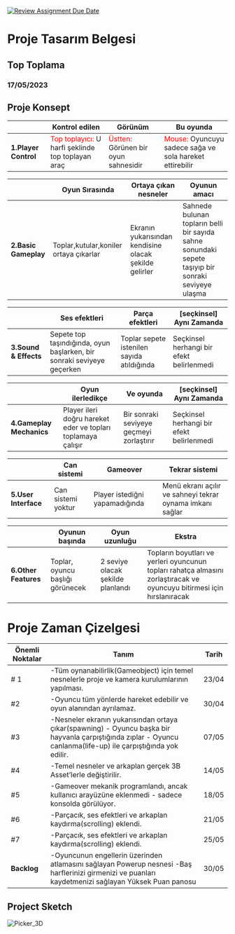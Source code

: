 [![Review Assignment Due Date](https://classroom.github.com/assets/deadline-readme-button-24ddc0f5d75046c5622901739e7c5dd533143b0c8e959d652212380cedb1ea36.svg)](https://classroom.github.com/a/gTiETg9a)
# Proje Tasarım Belgesi

## Top Toplama
### <font>17/05/2023</font>

## Proje Konsept

|| Kontrol edilen | Görünüm | Bu oyunda |
|-| ---------- | ------------ | ------------ |
|**1.Player Control**| <font color="red">Top toplayıcı:</font> U harfi şeklinde top toplayan araç | <font color="red">Üstten:</font> Görünen bir oyun sahnesidir  | <font color="red">Mouse:</font> Oyuncuyu sadece sağa ve sola hareket ettirebilir |



|| Oyun Sırasında | Ortaya çıkan nesneler | Oyunun amacı |
|-| ---------- | ------------ | ------------ |
|**2.Basic Gameplay**| Toplar,kutular,koniler ortaya çıkarlar | Ekranın yukarısından kendisine olacak şekilde gelirler | Sahnede bulunan topların belli bir sayıda sahne sonundaki sepete taşıyıp bir sonraki seviyeye ulaşma |



|| Ses efektleri | Parça efektleri | [seçkinsel] Aynı Zamanda |
|-| ---------- | ------------ | ------------ |
|**3.Sound & Effects**| Sepete top taşındığında, oyun başlarken, bir sonraki seviyeye geçerken | Toplar sepete istenilen sayıda atıldığında | Seçkinsel herhangi bir efekt belirlenmedi |



|| Oyun ilerledikçe | Ve oyunda | [seçkinsel] Aynı Zamanda |
|-| ---------- | ------------ | ------------ |
|**4.Gameplay Mechanics**| Player ileri doğru hareket eder ve topları toplamaya çalışır | Bir sonraki seviyeye geçmeyi zorlaştırır | Seçkinsel herhangi bir efekt belirlenmedi |



|| Can sistemi | Gameover | Tekrar sistemi |
|-| ---------- | ------------ | ------------ |
|**5.User Interface**| Can sistemi yoktur | Player istediğni yapamadığında | Menü ekranı açılır ve sahneyi tekrar oynama imkanı sağlar |


|| Oyunun başında | Oyun uzunluğu | Ekstra |
|-| ---------- | ------------ | ------------ |
|**6.Other Features**| Toplar, oyuncu başlığı görünecek | 2 seviye olacak şekilde planlandı | Topların boyutları ve yerleri oyuncunun topları rahatça almasını zorlaştıracak ve oyuncuyu bitirmesi için hırslanıracak |



# Proje Zaman Çizelgesi

| Önemli Noktalar | Tanım | Tarih |
|---------------- | ----- | ----- |
|# 1 | -Tüm oynanabilirlik(Gameobject) için temel nesnelerle proje ve kamera kurulumlarının yapılması. | 23/04 |
|#2  | -Oyuncu tüm yönlerde hareket edebilir ve oyun alanından ayrılamaz. | 30/04 | 
|#3  | -Nesneler ekranın yukarısından ortaya çıkar(spawning) - Oyuncu başka bir hayvanla çarpıştığında zıplar - Oyuncu canlanma(life-up) ile çarpıştığında yok edilir.| 07/05 |
|#4  | -Temel nesneler ve arkaplan gerçek 3B Asset’lerle değiştirilir.| 14/05 |
|#5  | -Gameover mekanik programlandı, ancak kullanıcı arayüzüne eklenmedi - sadece konsolda görülüyor.| 18/05 |
|#6  | -Parçacık, ses efektleri ve arkaplan kaydırma(scrolling) eklendi.| 21/05 |
|#7  | -Parçacık, ses efektleri ve arkaplan kaydırma(scrolling) eklendi.| 25/05 |
|**Backlog**  | -Oyuncunun engellerin üzerinden atlamasını sağlayan Powerup nesnesi -Baş harflerinizi girmenizi ve puanları kaydetmenizi sağlayan Yüksek Puan panosu| 30/05 |


## Project Sketch

![Picker_3D](https://funkypotato.com/gamez/picker-3d/img.jpg)






